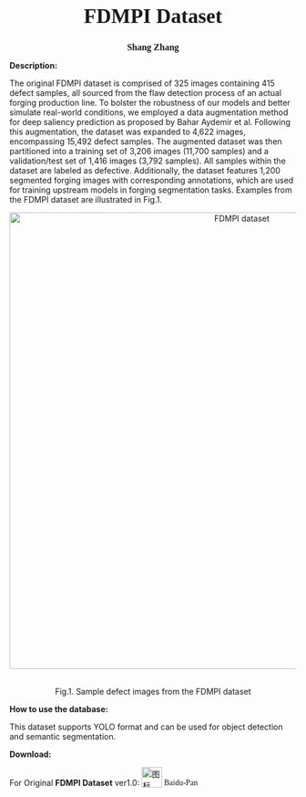 

<h1 style="text-align:center; font-size:36px;font-family:'Times New Roman', serif;">
  FDMPI Dataset
</h1>

<h2 style="text-align:center; font-size:16px;font-family:'Times New Roman', serif;">
  Shang Zhang
</h2>

**Description:**

The original FDMPI dataset is comprised of 325 images containing 415 defect samples, all sourced from the flaw detection process of an actual forging production line. To bolster the robustness of our models and better simulate real-world conditions, we employed a data augmentation method for deep saliency prediction as proposed by Bahar Aydemir et al. Following this augmentation, the dataset was expanded to 4,622 images, encompassing 15,492 defect samples. The augmented dataset was then partitioned into a training set of 3,206 images (11,700 samples) and a validation/test set of 1,416 images (3,792 samples). All samples within the dataset are labeled as defective. Additionally, the dataset features 1,200 segmented forging images with corresponding annotations, which are used for training upstream models in forging segmentation tasks. Examples from the FDMPI dataset are illustrated in Fig.1.

<div align="center">
  <img src="https://images.cnblogs.com/cnblogs_com/blogs/721692/galleries/2458453/o_250520033419_Snipaste_2025-05-20_11-05-05.jpg" alt="FDMPI dataset" style="width:800px;"/>
  <br><br>
  <p>Fig.1. Sample defect images from the FDMPI dataset
</p>
</div>

**How to use the database:**

This dataset supports YOLO format and can be used for object detection and semantic segmentation.

**Download:**

For Original **FDMPI Dataset** ver1.0: <a href="https://pan.baidu.com/s/1cWjzdiy4l2zVE4Y4Oh2tdw?pwd=aiot" style="display:inline-block; text-decoration:none; font-family:'Times New Roman', serif; vertical-align: bottom;">
  <img src="https://images.cnblogs.com/cnblogs_com/blogs/721692/galleries/2458453/o_250520033419_R.png" alt="图标" style="width:36px; height:auto; vertical-align:middle;vertical-align: bottom;" />
  Baidu-Pan</a>

